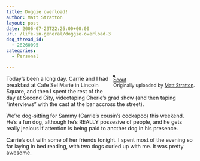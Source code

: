 ```yaml
---
title: Doggie overload!
author: Matt Stratton
layout: post
date: 2006-07-29T22:26:00+00:00
url: /life-in-general/doggie-overload-3
dsq_thread_id:
  - 28260095
categories:
  - Personal

---
```

<div style="float:right;margin-left:10px;margin-bottom:10px;">
  <a href="https://www.flickr.com/photos/mugsy/143152888/" title="photo sharing"><img src="https://static.flickr.com/45/143152888_ec035f12a1_m.jpg" alt="" style="border:solid 2px #000000;" /></a> <br /> <span style="font-size:.9em;margin-top:0;"> <a href="https://www.flickr.com/photos/mugsy/143152888/">Scout</a> <br /> Originally uploaded by <a href="https://www.flickr.com/people/mugsy/">Matt Stratton</a>. </span>
</div>

Today&#8217;s been a long day. Carrie and I had breakfast at Cafe Sel Marie in Lincoln Square, and then I spent the rest of the day at Second City, videotaping Cherie&#8217;s grad show (and then taping &#8220;interviews&#8221; with the cast at the bar accross the street).

We&#8217;re dog-sitting for Sammy (Carrie&#8217;s cousin&#8217;s cockapoo) this weekend. He&#8217;s a fun dog, although he&#8217;s REALLY possesive of people, and he gets really jealous if attention is being paid to another dog in his presence.

Carrie&#8217;s out with some of her friends tonight. I spent most of the evening so far laying in bed reading, with two dogs curled up with me. It was pretty awesome.